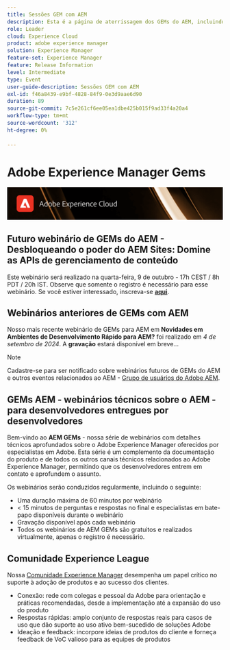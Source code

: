 ```yaml
---
title: Sessões GEM com AEM
description: Esta é a página de aterrissagem dos GEMs do AEM, incluindo informações sobre a série de webinários e informações de registro, webinários anteriores e futuros
role: Leader
cloud: Experience Cloud
product: adobe experience manager
solution: Experience Manager
feature-set: Experience Manager
feature: Release Information
level: Intermediate
type: Event
user-guide-description: Sessões GEM com AEM
exl-id: f46a8439-e9bf-4828-84f9-0e3d9aae6d90
duration: 89
source-git-commit: 7c5e261cf6ee05ea1dbe425b015f9ad33f4a20a4
workflow-type: tm+mt
source-wordcount: '312'
ht-degree: 0%

---
```


# Adobe Experience Manager Gems

<img alt="Experiências digitais" src="./assets/ADX_Gems.png"/>

## Futuro webinário de GEMs do AEM - Desbloqueando o poder do AEM Sites: Domine as APIs de gerenciamento de conteúdo

Este webinário será realizado na quarta-feira, 9 de outubro - 17h CEST / 8h PDT / 20h IST. Observe que somente o registro é necessário para esse webinário.
Se você estiver interessado, inscreva-se [**aqui**](https://adobe.ly/4g6TYck).

<!--  Remove the comment marks, and put the upcoming event in the below table

<table style="max-width: 1214px;">
<tr>
  <td style="vertical-align: top;">
    <a href="https://www.youtube.com/watch?v=f1T9XU9TCJU">
      <img alt="Experience League LIVE Oct 25" src="assets/Oct25_2022_exl_live_banner_web_1920_WebBanner.png">
    </a>
    <div>
      <a href="https://www.youtube.com/watch?v=f1T9XU9TCJU">
        <strong>Deliver the right offer at the right time with decision management</strong>
      </a>
      <br/><em>with Sandra Hausmann, Ben Tepfer, Brandon Poyfair, and Jason Hickey</em>
      <br/><em>October 25, 2022</em>
    </div>
  </td>
</tr>
</table>

-->

## Webinários anteriores de GEMs com AEM

Nosso mais recente webinário de GEMs para AEM em **Novidades em Ambientes de Desenvolvimento Rápido para AEM?** foi realizado em *4 de setembro de 2024*.
A **gravação** estará disponível em breve...

<!--
[What's new in Rapid Development Environments for AEM?](gems2024/rapid-development-environment-news.md)
-->

>[!NOTE]
>
> Cadastre-se para ser notificado sobre webinários futuros de GEMs do AEM e outros eventos relacionados ao AEM - [Grupo de usuários do Adobe AEM](https://aem-augs.adobe.com/).

## GEMs AEM - webinários técnicos sobre o AEM - para desenvolvedores entregues por desenvolvedores

Bem-vindo ao **AEM GEMs** - nossa série de webinários com detalhes técnicos aprofundados sobre o Adobe Experience Manager oferecidos por especialistas em Adobe. Esta série é um complemento da documentação do produto e de todos os outros canais técnicos relacionados ao Adobe Experience Manager, permitindo que os desenvolvedores entrem em contato e aprofundem o assunto.

Os webinários serão conduzidos regularmente, incluindo o seguinte:

* Uma duração máxima de 60 minutos por webinário
* &lt; 15 minutos de perguntas e respostas no final e especialistas em bate-papo disponíveis durante o webinário
* Gravação disponível após cada webinário
* Todos os webinários de AEM GEMs são gratuitos e realizados virtualmente, apenas o registro é necessário.

## Comunidade Experience League

Nossa [Comunidade Experience Manager](https://experienceleaguecommunities.adobe.com/t5/adobe-experience-manager/ct-p/adobe-experience-manager-community?profile.language=pt) desempenha um papel crítico no suporte à adoção de produtos e ao sucesso dos clientes.

* Conexão: rede com colegas e pessoal da Adobe para orientação e práticas recomendadas, desde a implementação até a expansão do uso do produto
* Respostas rápidas: amplo conjunto de respostas reais para casos de uso que dão suporte ao uso ativo bem-sucedido de soluções Adobe
* Ideação e feedback: incorpore ideias de produtos do cliente e forneça feedback de VoC valioso para as equipes de produtos
